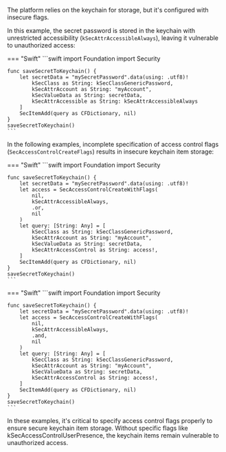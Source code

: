The platform relies on the keychain for storage, but it's configured with insecure flags.

In this example, the secret password is stored in the keychain with unrestricted accessibility (`kSecAttrAccessibleAlways`), leaving it vulnerable to unauthorized access:

=== "Swift"
	```swift
	import Foundation
    import Security
    
    func saveSecretToKeychain() {
        let secretData = "mySecretPassword".data(using: .utf8)!
            kSecClass as String: kSecClassGenericPassword,
            kSecAttrAccount as String: "myAccount",
            kSecValueData as String: secretData,
            kSecAttrAccessible as String: kSecAttrAccessibleAlways
        ]
        SecItemAdd(query as CFDictionary, nil)
    }
    saveSecretToKeychain()
	```

In the following examples, incomplete specification of access control flags (`SecAccessControlCreateFlags`) results in insecure keychain item storage:

=== "Swift"
	```swift
	import Foundation
    import Security
    
    func saveSecretToKeychain() {
        let secretData = "mySecretPassword".data(using: .utf8)!
        let access = SecAccessControlCreateWithFlags(
            nil,
            kSecAttrAccessibleAlways,
            .or,
            nil
        )
        let query: [String: Any] = [
            kSecClass as String: kSecClassGenericPassword,
            kSecAttrAccount as String: "myAccount",
            kSecValueData as String: secretData,
            kSecAttrAccessControl as String: access!,
        ]
        SecItemAdd(query as CFDictionary, nil)
    }
    saveSecretToKeychain()
    ```

=== "Swift"
	```swift
	import Foundation
    import Security
    
    func saveSecretToKeychain() {
        let secretData = "mySecretPassword".data(using: .utf8)!
        let access = SecAccessControlCreateWithFlags(
            nil,
            kSecAttrAccessibleAlways,
            .and,
            nil
        )
        let query: [String: Any] = [
            kSecClass as String: kSecClassGenericPassword,
            kSecAttrAccount as String: "myAccount",
            kSecValueData as String: secretData,
            kSecAttrAccessControl as String: access!,
        ]
        SecItemAdd(query as CFDictionary, nil)
    }
    saveSecretToKeychain()
    ```

In these examples, it's critical to specify access control flags properly to ensure secure keychain item storage. Without specific flags like kSecAccessControlUserPresence, the keychain items remain vulnerable to unauthorized access.
